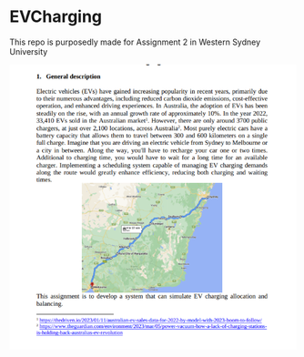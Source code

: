 # EVCharging
This repo is purposedly made for Assignment 2 in Western Sydney University

![Description](image.png)